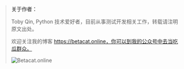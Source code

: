 
> **关于作者：**
>
> Toby Qin, Python 技术爱好者，目前从事测试开发相关工作，转载请注明原文出处。
>
> 欢迎关注我的博客 https://betacat.online，你可以到我的公众号中去当吃瓜群众。
>
> ![Betacat.online](https://tobyqin.github.io/images/wechat-qrcode.jpg)